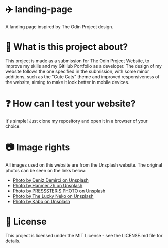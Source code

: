 # ✈️ landing-page
A landing page inspired by The Odin Project design.

# 🤔 What is this project about?
This project is made as a submission for The Odin Project Website, to improve my skills and my GitHub Portfolio as a developer. The design of my website follows the one specified in the submission, with some minor additions, such as the "Cute Cats" theme and improved responsiveness of the website, aiming to make it look better in mobile devices. 

# ❓ How can I test your website? 
It's simple! Just clone my repository and open it in a browser of your choice. 

# 📷 Image rights
All images used on this website are from the Unsplash website. The original photos can be seen on the links below:
- [Photo by Deniz Demirci on Unsplash](https://unsplash.com/photos/XlbWAFtQGjo)
- [Photo by Hanmer Zh on Unsplash](https://unsplash.com/photos/CVS4kWJaYLs)
- [Photo by PRESSSTERIS PHOTO on Unsplash](https://unsplash.com/photos/HXJsDdUhvOI)
- [Photo by The Lucky Neko on Unsplash](https://unsplash.com/photos/rplhB9mYF48)
- [Photo by Kabo on Unsplash](https://unsplash.com/photos/BHJs5TZ-Nt0)

# 📄 License 
This project is licensed under the MIT License - see the LICENSE.md file for details.